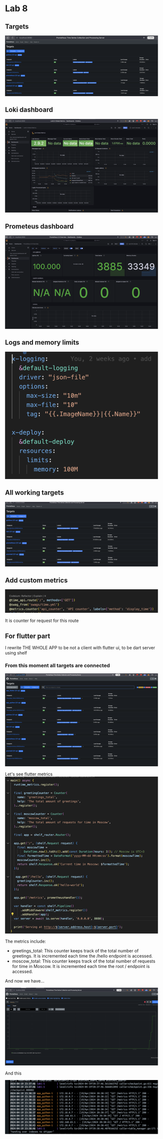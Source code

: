 # Lab 8 

## Targets

![](./assets/lab8/task1.png)

## Loki dashboard

![](./assets/lab8/loki_dashboard.png)


## Prometeus dashboard

![](./assets/lab8/prometeus_dashboard.png)

## Logs and memory limits

![](./assets/lab8/logs.png)


## All working targets

![](./assets/lab8/task2.png)

## Add custom metrics

![](./assets/lab8/python_metrics.png)

It is counter for request for this route

## For flutter part

I rewrite THE WHOLE APP to be not a client with flutter ui, to be dart server using shelf

### From this moment all targets are connected
![](./assets/lab8/all_hosts.png)

Let's see flutter metrics
![](./assets/lab8/flutter_metrics.png)

The metrics include:
- greetings_total: This counter keeps track of the total number of greetings. It is incremented each time the /hello endpoint is accessed.
- moscow_total: This counter keeps track of the total number of requests for time in Moscow. It is incremented each time the root / endpoint is accessed.

And now we have...

![](./assets/lab8/metrics_in_prometheus.png)

And this

![](./assets/lab8/logs_metrics.png)